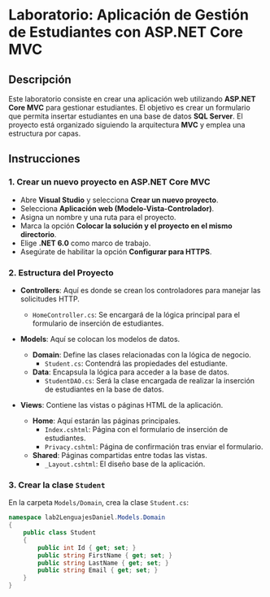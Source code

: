 # Laboratorio: Aplicación de Gestión de Estudiantes con ASP.NET Core MVC

## Descripción

Este laboratorio consiste en crear una aplicación web utilizando **ASP.NET Core MVC** para gestionar estudiantes. El objetivo es crear un formulario que permita insertar estudiantes en una base de datos **SQL Server**. El proyecto está organizado siguiendo la arquitectura **MVC** y emplea una estructura por capas.

## Instrucciones

### 1. Crear un nuevo proyecto en ASP.NET Core MVC

- Abre **Visual Studio** y selecciona **Crear un nuevo proyecto**.
- Selecciona **Aplicación web (Modelo-Vista-Controlador)**.
- Asigna un nombre y una ruta para el proyecto.
- Marca la opción **Colocar la solución y el proyecto en el mismo directorio**.
- Elige **.NET 6.0** como marco de trabajo.
- Asegúrate de habilitar la opción **Configurar para HTTPS**.

### 2. Estructura del Proyecto

- **Controllers**: Aquí es donde se crean los controladores para manejar las solicitudes HTTP.
  - `HomeController.cs`: Se encargará de la lógica principal para el formulario de inserción de estudiantes.
  
- **Models**: Aquí se colocan los modelos de datos.
  - **Domain**: Define las clases relacionadas con la lógica de negocio.
    - `Student.cs`: Contendrá las propiedades del estudiante.
  - **Data**: Encapsula la lógica para acceder a la base de datos.
    - `StudentDAO.cs`: Será la clase encargada de realizar la inserción de estudiantes en la base de datos.

- **Views**: Contiene las vistas o páginas HTML de la aplicación.
  - **Home**: Aquí estarán las páginas principales.
    - `Index.cshtml`: Página con el formulario de inserción de estudiantes.
    - `Privacy.cshtml`: Página de confirmación tras enviar el formulario.
  - **Shared**: Páginas compartidas entre todas las vistas.
    - `_Layout.cshtml`: El diseño base de la aplicación.

### 3. Crear la clase `Student`

En la carpeta `Models/Domain`, crea la clase `Student.cs`:

```csharp
namespace lab2LenguajesDaniel.Models.Domain
{
    public class Student
    {
        public int Id { get; set; }
        public string FirstName { get; set; }
        public string LastName { get; set; }
        public string Email { get; set; }
    }
}
